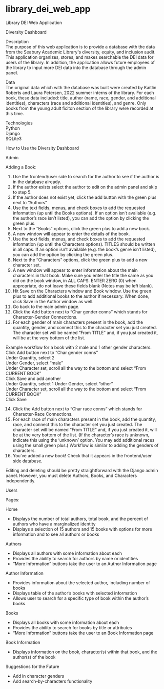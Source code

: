 # library_dei_web_app

Library DEI Web Application

Diversity Dashboard

Description  
The purpose of this web application is to provide a database with the data from the Seabury Academic Library's diversity, equity, and inclusion audit. This application organizes, stores, and makes searchable the DEI data for users of the library. In addition, the application allows future employees of the library to input more DEI data into the database through the admin panel.  

Data  
The original data which with the database was built were created by Kaitlin Roberts and Laura Petersen, 2022 summer interns of the library. For each book, these data included: title, author (name, race, gender, and additional identities), characters (race and additional identities), and genre. Only books from the young adult ficiton section of the library were recorded at this time.  

Technologies  
Python  
Django  
SQLite3  

How to Use the Diversity Dashboard  

Admin  

Adding a Book:  
1. Use the frontend/user side to search for the author to see if the author is in the database already.  
2. If the author exists select the author to edit on the admin panel and skip to step 5.  
3. If the author does not exist yet, click the add button with the green plus next to “Authors”  
4. Use the text fields, menus, and check boxes to add the requested information (up until the Books options). If an option isn’t available (e.g. the author’s race isn’t listed), you can add the option by clicking the green plus.  
5. Next to the “Books” options, click the green plus to add a new book.  
6. A new window will appear to enter the details of the book.  
7. Use the text fields, menus, and check boxes to add the requested information (up until the Characters options). TITLES should be written in all caps. If an option isn’t available (e.g. the book’s genre isn’t listed), you can add the option by clicking the green plus.  
8. Next to the “Characters” options, click the green plus to add a new character set.  
9. A new window will appear to enter information about the main characters in that book. Make sure you enter the title the same as you did on the book window, in ALL CAPS. ENTER ZERO (0) when appropriate, do not leave these fields blank (Notes may be left blank).  
10. Hit Save on the Characters window and Book window. Use the green plus to add additional books to the author if necessary. When done, click Save in the Author window as well.  
11. Go back to the main admin page.  
12. Click the Add button next to “Char gender conns” which stands for Character-Gender Connections.  
13. For each gender of main characters present in the book, add the quantity, gender, and connect this to the character set you just created. The character set will be named “From TITLE” and, if you just created it, will be at the very bottom of the list. 
 
Example workflow for a book with 2 male and 1 other gender characters. 
  Click Add button next to “Char gender conns”  
  Under Quantity, select 2  
  Under Gender, select “male”  
  Under Character set, scroll all the way to the bottom and select “From CURRENT BOOK”  
  Click Save and add another  
  Under Quantity, select 1 Under Gender, select “other”  
  Under Character set, scroll all the way to the bottom and select “From CURRENT BOOK”  
  Click Save

14. Click the Add button next to “Char race conns” which stands for Character-Race Connections.  
15. For each race of main characters present in the book, add the quantity, race, and connect this to the character set you just created. The character set will be named “From TITLE” and, if you just created it, will be at the very bottom of the list. (If the character’s race is unknown, indicate this using the ‘unknown’ option. You may add additional races using the small green plus.) Workflow is similar to adding the genders of characters.  
16. You’ve added a new book! Check that it appears in the frontend/user side database.

Editing and deleting should be pretty straightforward with the Django admin panel. However, you must delete Authors, Books, and Characters independently.

Users  

Pages:   

Home  
- Displays the number of total authors, total book, and the percent of authors who have a marginalized identity  
- Displays a selection of 15 authors and 15 books with options for more information and to see all authors or books  

Authors  
- Displays all authors with some information about each  
- Provides the ability to search for authors by name or identities  
- “More Information” buttons take the user to an Author Information page  

Author Information  
- Provides information about the selected author, including number of books  
- Displays table of the author’s books with selected information  
- Allows user to search for a specific type of book within the author’s books  

Books  
- Displays all books with some information about each  
- Provides the ability to search for books by title or attributes  
- “More Information” buttons take the user to an Book Information page  

Book Information    
- Displays information on the book, character(s) within that book, and the author(s) of the book  

Suggestions for the Future  
- Add in character genders  
- Add search-by-characters functionality
